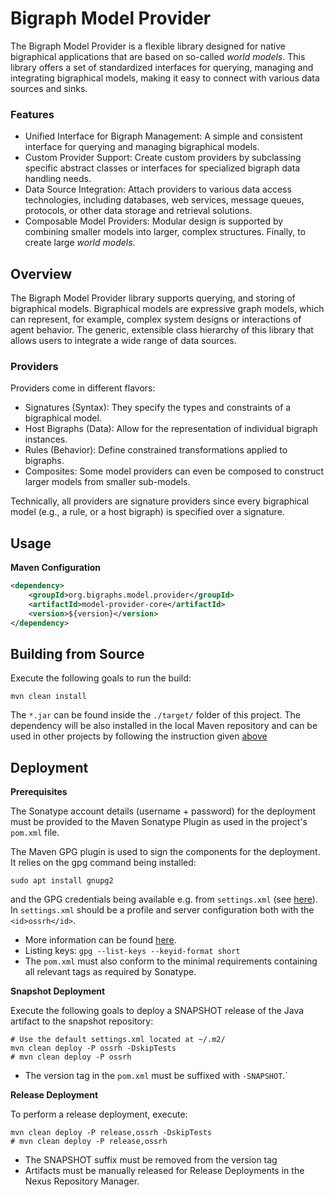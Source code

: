 # Bigraph Model Provider

The Bigraph Model Provider is a flexible library designed for native bigraphical applications that are based on so-called _world models_. 
This library offers a set of standardized interfaces for querying, managing and integrating bigraphical models, making it easy to connect with various data sources and sinks.

### Features
- Unified Interface for Bigraph Management: A simple and consistent interface for querying and managing bigraphical models.
- Custom Provider Support: Create custom providers by subclassing specific abstract classes or interfaces for specialized bigraph data handling needs.
- Data Source Integration: Attach providers to various data access technologies, including databases, web services, message queues, protocols, or other data storage and retrieval solutions.
- Composable Model Providers: Modular design is supported by combining smaller models into larger, complex structures. Finally, to create large _world models_.

## Overview

The Bigraph Model Provider library supports querying, and storing of bigraphical models.
Bigraphical models are expressive graph models, which can represent, for example, complex system designs or interactions of agent behavior. 
The generic, extensible class hierarchy of this library that allows users to integrate a wide range of data sources.

### Providers

Providers come in different flavors:
- Signatures (Syntax): They specify the types and constraints of a bigraphical model.
- Host Bigraphs (Data): Allow for the representation of individual bigraph instances.
- Rules (Behavior): Define constrained transformations applied to bigraphs.
- Composites: Some model providers can even be composed to construct larger models from smaller sub-models.

Technically,
all providers are signature providers since every bigraphical model
(e.g., a rule, or a host bigraph) is specified over a signature.

## Usage

**Maven Configuration**

```xml
<dependency>
    <groupId>org.bigraphs.model.provider</groupId>
    <artifactId>model-provider-core</artifactId>
    <version>${version}</version>
</dependency>
```

## Building from Source

Execute the following goals to run the build:
```shell
mvn clean install
```
The `*.jar` can be found inside the `./target/` folder of this project.
The dependency will be also installed in the local Maven repository and
can be used in other projects by following the instruction given [above](#Usage)

## Deployment

**Prerequisites**

The Sonatype account details (username + password) for the deployment must be provided to the
Maven Sonatype Plugin as used in the project's `pom.xml` file.

The Maven GPG plugin is used to sign the components for the deployment.
It relies on the gpg command being installed:
```shell
sudo apt install gnupg2
```

and the GPG credentials being available e.g. from `settings.xml` (see [here](https://central.sonatype.org/publish/publish-maven/)).
In `settings.xml` should be a profile and server configuration both with the `<id>ossrh</id>`.

- More information can be found [here](https://central.sonatype.org/publish/requirements/gpg/).
- Listing keys: `gpg --list-keys --keyid-format short`
- The `pom.xml` must also conform to the minimal requirements containing all relevant tags as required by Sonatype.

**Snapshot Deployment**

Execute the following goals to deploy a SNAPSHOT release of the Java artifact to the snapshot repository:

```shell
# Use the default settings.xml located at ~/.m2/
mvn clean deploy -P ossrh -DskipTests
# mvn clean deploy -P ossrh
```

- The version tag in the `pom.xml` must be suffixed with `-SNAPSHOT`.´

**Release Deployment**

To perform a release deployment, execute:
```shell
mvn clean deploy -P release,ossrh -DskipTests
# mvn clean deploy -P release,ossrh
```
- The SNAPSHOT suffix must be removed from the version tag
- Artifacts must be manually released for Release Deployments in the Nexus Repository Manager.
